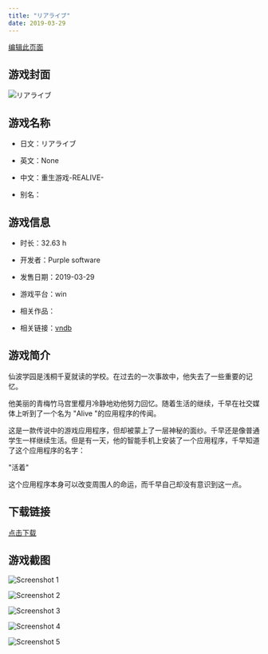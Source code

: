 ```yaml
---
title: "リアライブ"
date: 2019-03-29
---
```

[编辑此页面](https://github.com/ACG-3/ADV3-source/blob/main/source/_posts/games/%E3%83%AA%E3%82%A2%E3%83%A9%E3%82%A4%E3%83%96.md)

## 游戏封面

![リアライブ](https%3A//pan.timero.xyz/onedrive/img_lib_001/%E3%83%AA%E3%82%A2%E3%83%A9%E3%82%A4%E3%83%96_cover.avif)


## 游戏名称

- 日文：リアライブ
- 英文：None
- 中文：重生游戏-REALIVE-

- 别名：


## 游戏信息

- 时长：32.63 h
- 开发者：Purple software
- 发售日期：2019-03-29
- 游戏平台：win
- 相关作品：

- 相关链接：[vndb](https://vndb.org/v24725)


## 游戏简介

仙波学园是浅桐千夏就读的学校。在过去的一次事故中，他失去了一些重要的记忆。

他美丽的青梅竹马宫里樱月冷静地劝他努力回忆。随着生活的继续，千早在社交媒体上听到了一个名为 "Alive "的应用程序的传闻。

这是一款传说中的游戏应用程序，但却被蒙上了一层神秘的面纱。千早还是像普通学生一样继续生活。但是有一天，他的智能手机上安装了一个应用程序，千早知道了这个应用程序的名字：

"活着"

这个应用程序本身可以改变周围人的命运，而千早自己却没有意识到这一点。




## 下载链接

[点击下载](https://pan.timero.xyz/onedrive/adv_lib_001/%E3%83%AA%E3%82%A2%E3%83%A9%E3%82%A4%E3%83%96)


## 游戏截图


![Screenshot 1](https%3A//pan.timero.xyz/onedrive/img_lib_001/%E3%83%AA%E3%82%A2%E3%83%A9%E3%82%A4%E3%83%96_Screenshot_1.avif)

![Screenshot 2](https%3A//pan.timero.xyz/onedrive/img_lib_001/%E3%83%AA%E3%82%A2%E3%83%A9%E3%82%A4%E3%83%96_Screenshot_2.avif)

![Screenshot 3](https%3A//pan.timero.xyz/onedrive/img_lib_001/%E3%83%AA%E3%82%A2%E3%83%A9%E3%82%A4%E3%83%96_Screenshot_3.avif)

![Screenshot 4](https%3A//pan.timero.xyz/onedrive/img_lib_001/%E3%83%AA%E3%82%A2%E3%83%A9%E3%82%A4%E3%83%96_Screenshot_4.avif)

![Screenshot 5](https%3A//pan.timero.xyz/onedrive/img_lib_001/%E3%83%AA%E3%82%A2%E3%83%A9%E3%82%A4%E3%83%96_Screenshot_5.avif)

